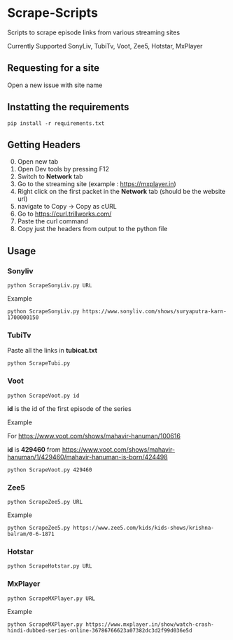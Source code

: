 # Scrape-Scripts

Scripts to scrape episode links from various streaming sites

Currently Supported SonyLiv, TubiTv, Voot, Zee5, Hotstar, MxPlayer

## Requesting for a site

Open a new issue with site name

## Instatting the requirements

`pip install -r requirements.txt`

## Getting Headers

0. Open new tab
1. Open Dev tools by pressing F12
2. Switch to **Network** tab
3. Go to the streaming site (example : https://mxplayer.in)
4. Right click on the first packet in the **Network** tab (should be the website url)
5. navigate to Copy -> Copy as cURL
6. Go to https://curl.trillworks.com/
7. Paste the curl command
8. Copy just the headers from output to the python file

## Usage

### Sonyliv

`python ScrapeSonyLiv.py URL`

Example

`python ScrapeSonyLiv.py https://www.sonyliv.com/shows/suryaputra-karn-1700000150`

### TubiTv

Paste all the links in **tubicat.txt**

`python ScrapeTubi.py`

### Voot

`python ScrapeVoot.py id`

**id** is the id of the first episode of the series

Example

For https://www.voot.com/shows/mahavir-hanuman/100616

**id** is **429460** from https://www.voot.com/shows/mahavir-hanuman/1/429460/mahavir-hanuman-is-born/424498

`python ScrapeVoot.py 429460`

### Zee5

`python ScrapeZee5.py URL`

Example

`python ScrapeZee5.py https://www.zee5.com/kids/kids-shows/krishna-balram/0-6-1871`

### Hotstar

`python ScrapeHotstar.py URL`

### MxPlayer

`python ScrapeMXPlayer.py URL`

Example

`python ScrapeMXPlayer.py https://www.mxplayer.in/show/watch-crash-hindi-dubbed-series-online-36786766623a07382dc3d2f99d036e5d`
